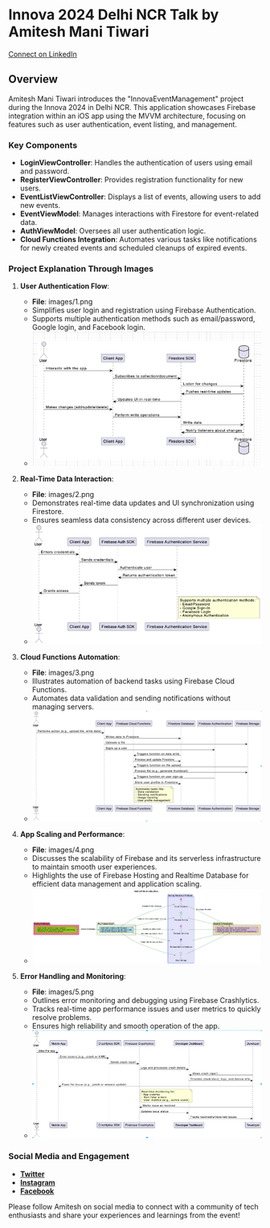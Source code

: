 # Innova 2024 Delhi NCR Talk by Amitesh Mani Tiwari
[Connect on LinkedIn](https://www.linkedin.com/in/amitesh-mani-tiwari)

## Overview
Amitesh Mani Tiwari introduces the "InnovaEventManagement" project during the Innova 2024 in Delhi NCR. This application showcases Firebase integration within an iOS app using the MVVM architecture, focusing on features such as user authentication, event listing, and management.

### Key Components
- **LoginViewController**: Handles the authentication of users using email and password.
- **RegisterViewController**: Provides registration functionality for new users.
- **EventListViewController**: Displays a list of events, allowing users to add new events.
- **EventViewModel**: Manages interactions with Firestore for event-related data.
- **AuthViewModel**: Oversees all user authentication logic.
- **Cloud Functions Integration**: Automates various tasks like notifications for newly created events and scheduled cleanups of expired events.

### Project Explanation Through Images
1. **User Authentication Flow**:
   - **File**: images/1.png
   - Simplifies user login and registration using Firebase Authentication.
   - Supports multiple authentication methods such as email/password, Google login, and Facebook login.
   - ![User Authentication Flow](images/1.png)

2. **Real-Time Data Interaction**:
   - **File**: images/2.png
   - Demonstrates real-time data updates and UI synchronization using Firestore.
   - Ensures seamless data consistency across different user devices.
   - ![Real-Time Data Interaction](images/2.png)

3. **Cloud Functions Automation**:
   - **File**: images/3.png
   - Illustrates automation of backend tasks using Firebase Cloud Functions.
   - Automates data validation and sending notifications without managing servers.
   - ![Cloud Functions Automation](images/3.png)

4. **App Scaling and Performance**:
   - **File**: images/4.png
   - Discusses the scalability of Firebase and its serverless infrastructure to maintain smooth user experiences.
   - Highlights the use of Firebase Hosting and Realtime Database for efficient data management and application scaling.
   - ![App Scaling and Performance](images/4.png)

5. **Error Handling and Monitoring**:
   - **File**: images/5.png
   - Outlines error monitoring and debugging using Firebase Crashlytics.
   - Tracks real-time app performance issues and user metrics to quickly resolve problems.
   - Ensures high reliability and smooth operation of the app.
   - ![Error Handling and Monitoring](images/5.png)

### Social Media and Engagement
- **[Twitter](https://twitter.com/appdevbyamitesh)**
- **[Instagram](https://www.instagram.com/amitesh)**
- **[Facebook](https://www.facebook.com/amitesh.mani)**

Please follow Amitesh on social media to connect with a community of tech enthusiasts and share your experiences and learnings from the event!
